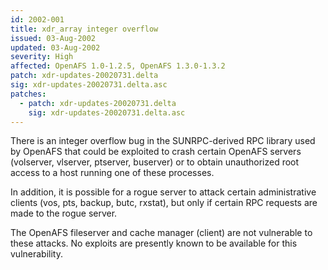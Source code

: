 ```yaml
---
id: 2002-001
title: xdr_array integer overflow
issued: 03-Aug-2002
updated: 03-Aug-2002
severity: High
affected: OpenAFS 1.0-1.2.5, OpenAFS 1.3.0-1.3.2
patch: xdr-updates-20020731.delta
sig: xdr-updates-20020731.delta.asc
patches:
  - patch: xdr-updates-20020731.delta
    sig: xdr-updates-20020731.delta.asc
---
```


There is an integer overflow bug in the SUNRPC-derived RPC library used
by OpenAFS that could be exploited to crash certain OpenAFS servers
(volserver, vlserver, ptserver, buserver) or to obtain unauthorized root
access to a host running one of these processes.

In addition, it is possible for a rogue server to attack certain
administrative clients (vos, pts, backup, butc, rxstat), but only if
certain RPC requests are made to the rogue server.

The OpenAFS fileserver and cache manager (client) are not vulnerable to
these attacks. No exploits are presently known to be available for this
vulnerability.
